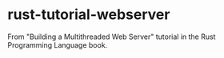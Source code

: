 # rust-tutorial-webserver
From "Building a Multithreaded Web Server" tutorial in the Rust Programming Language book.
